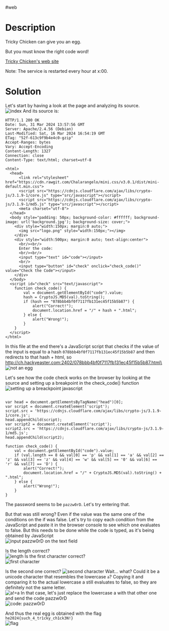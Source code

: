#web 
# Description
Tricky Chicken can give you an egg.

But you must know the right code word!

[Tricky Chicken's web site](http://ch.hackyeaster.com:2402)

Note: The service is restarted every hour at x:00.

# Solution
Let's start by having a look at the page and analyzing its source.\
![index](../Screenshots/Pasted%20image%2020240331155843.png)
And its source is:
```
HTTP/1.1 200 OK
Date: Sun, 31 Mar 2024 13:57:56 GMT
Server: Apache/2.4.56 (Debian)
Last-Modified: Sat, 16 Mar 2024 16:54:19 GMT
ETag: "52f-613c9f9b4e4c0-gzip"
Accept-Ranges: bytes
Vary: Accept-Encoding
Content-Length: 1327
Connection: close
Content-Type: text/html; charset=utf-8

<html>
  <head>
      <link rel="stylesheet" href="https://cdn.rawgit.com/Chalarangelo/mini.css/v3.0.1/dist/mini-default.min.css">
      <script src="https://cdnjs.cloudflare.com/ajax/libs/crypto-js/3.1.9-1/core.js" type="src/javascript"></script>
      <script src="https://cdnjs.cloudflare.com/ajax/libs/crypto-js/3.1.9-1/md5.js" type="src/javascript"></script>
      <meta charset="utf-8">
  </head>
  <body style="padding: 50px; background-color: #ffffff; background-image: url('background.jpg'); background-size: cover;">
    <div style="width:150px; margin:0 auto;">
      <img src="logo.png" style="width:150px;"></img>
    </div>
    <div style="width:500px; margin:0 auto; text-align:center">
      <br/><br/>
      Enter the code:
      <br/><br/>
      <input type="text" id="code"></input>
      <br/>
      <input type="button" id="check" onclick="check_code()" value="Check the Code"></input>
    </div>
  </body>
  <script id="check" src="text/javascript">
    function check_code() {
        val = document.getElementById("code").value;
        hash = CryptoJS.MD5(val).toString();
        if (hash == "078bbb4bf0f7117fb131ec45f15b5b87") {
            alert("Correct!");
            document.location.href = "/" + hash + ".html";
        } else {
            alert("Wrong!");
        }
    }
  </script>
</html>
```

In this file at the end there's a JavaScript script that checks if the value of the input is equal to a hash `078bbb4bf0f7117fb131ec45f15b5b87` and then redirects to that hash + html, so http://ch.hackyeaster.com:2402/078bbb4bf0f7117fb131ec45f15b5b87.html\
![not an egg](../Screenshots/Pasted%20image%2020240331164935.png)

Let's see how the code check works on the browser by looking at the source and setting up a breakpoint in the check_code() function
\
![setting up a breackpoint](../Screenshots/Pasted%20image%2020240412185947.png)
javascript
```

var head = document.getElementsByTagName("head")[0];
var script = document.createElement('script');
script.src = 'https://cdnjs.cloudflare.com/ajax/libs/crypto-js/3.1.9-1/core.js';
head.appendChild(script);
var script2 = document.createElement('script');
script2.src = 'https://cdnjs.cloudflare.com/ajax/libs/crypto-js/3.1.9-1/md5.js';
head.appendChild(script2);

function check_code() {
    val = document.getElementById("code").value;
    if (val.length == 8 && val[0] == 'p' && val[1] == 'а' && val[2] == 'z' && val[3] == 'z' && val[4] == 'w' && val[5] == '0' && val[6] == 'r' && val[7] == 'D') {
        alert("Correct!");
        document.location.href = "/" + CryptoJS.MD5(val).toString() + ".html";
    } else {
        alert("Wrong!");
    }
}
```
The password seems to be `pazzw0rD`. Let's try entering that.

But that was still wrong? Even if the value was the same one of the conditions on the if was false. Let's try to copy each condition from the JavaScript and paste it in the browser console to see which one evaluates to false. But this needs to be done while the code is typed, as it's being obtained by JavaScript
\
![input pazzw0rD on the text field](../Screenshots/Pasted%20image%2020240412190714.png)

Is the length correct?
\
![length](../Screenshots/Pasted%20image%2020240412190607.png)
Is the first character correct?
\
![first character](../Screenshots/Pasted%20image%2020240412190504.png)

Is the second one correct?
![second character](../Screenshots/Pasted%20image%2020240412190847.png)
Wait... what? Could it be a unicode character that resembles the lowercase `a`? Copying it and comparing it to the actual lowercase a still evaluates to false, so they are definitely not the same letter.
\
![a!=а](../Screenshots/Pasted%20image%2020240412191035.png)
In that case, let's just replace the lowercase a with that other one and send the code pаzzw0rD
\
![code: pаzzw0rD](../Screenshots/Pasted%20image%2020240412191220.png)

And thus the real egg is obtained with the flag `he2024{such_4_tr1cky_ch1ck3N!}`
\
![flag](../Screenshots/Pasted%20image%2020240412191411.png)
